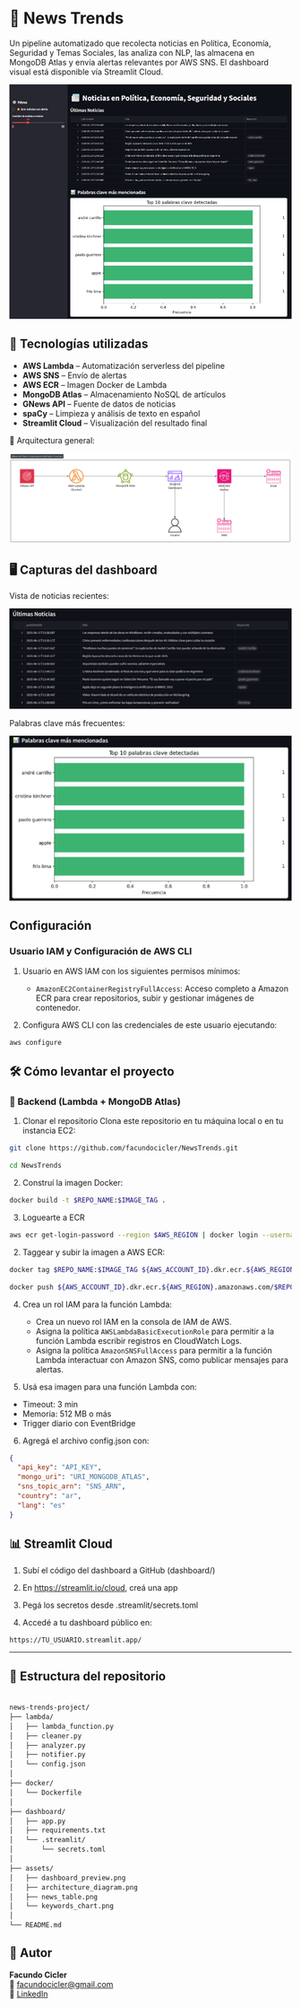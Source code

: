 # 📰 News Trends

Un pipeline automatizado que recolecta noticias en Política, Economía, Seguridad y Temas Sociales, las analiza con NLP, las almacena en MongoDB Atlas y envía alertas relevantes por AWS SNS. El dashboard visual está disponible vía Streamlit Cloud.

![dashboard-screenshot](assets/dashboard_preview.png)

## 🚀 Tecnologías utilizadas

- **AWS Lambda** – Automatización serverless del pipeline
- **AWS SNS** – Envío de alertas
- **AWS ECR** – Imagen Docker de Lambda
- **MongoDB Atlas** – Almacenamiento NoSQL de artículos
- **GNews API** – Fuente de datos de noticias
- **spaCy** – Limpieza y análisis de texto en español
- **Streamlit Cloud** – Visualización del resultado final

📌 Arquitectura general:

![architecture](assets/architecture_diagram.png)

## 🖥️ Capturas del dashboard

Vista de noticias recientes:

![news-table](assets/news_table.png)

Palabras clave más frecuentes:

![keywords-bar](assets/keywords_chart.png)

## Configuración

### Usuario IAM y Configuración de AWS CLI
1. Usuario en AWS IAM con los siguientes permisos mínimos:
   - `AmazonEC2ContainerRegistryFullAccess`: Acceso completo a Amazon ECR para crear repositorios, subir y gestionar imágenes de contenedor.

2. Configura AWS CLI con las credenciales de este usuario ejecutando:
```bash
aws configure
```

## 🛠️ Cómo levantar el proyecto

### 🐳 Backend (Lambda + MongoDB Atlas)

1. Clonar el repositorio
Clona este repositorio en tu máquina local o en tu instancia EC2:
```bash
git clone https://github.com/facundocicler/NewsTrends.git
```
```bash
cd NewsTrends
```

2. Construí la imagen Docker:
```bash
docker build -t $REPO_NAME:$IMAGE_TAG .
```
3. Loguearte a ECR
```bash
aws ecr get-login-password --region $AWS_REGION | docker login --username AWS --password-stdin ${AWS_ACCOUNT_ID}.dkr.ecr.${AWS_REGION}.amazonaws.com
```
2. Taggear y subir la imagen a AWS ECR:
```bash
docker tag $REPO_NAME:$IMAGE_TAG ${AWS_ACCOUNT_ID}.dkr.ecr.${AWS_REGION}.amazonaws.com/$REPO_NAME:$IMAGE_TAG
```
```bash
docker push ${AWS_ACCOUNT_ID}.dkr.ecr.${AWS_REGION}.amazonaws.com/$REPO_NAME:$IMAGE_TAG
```

4. Crea un rol IAM para la función Lambda:
   - Crea un nuevo rol IAM en la consola de IAM de AWS.
   - Asigna la política `AWSLambdaBasicExecutionRole` para permitir a la función Lambda escribir registros en CloudWatch Logs.
   - Asigna la política `AmazonSNSFullAccess` para permitir a la función Lambda interactuar con Amazon SNS, como publicar mensajes para alertas.

5. Usá esa imagen para una función Lambda con:
* Timeout: 3 min
* Memoria: 512 MB o más
* Trigger diario con EventBridge

6. Agregá el archivo config.json con:
```json
{
  "api_key": "API_KEY",
  "mongo_uri": "URI_MONGODB_ATLAS",
  "sns_topic_arn": "SNS_ARN",
  "country": "ar",
  "lang": "es"
}
```
## 📊 Streamlit Cloud

1. Subí el código del dashboard a GitHub (dashboard/)

2. En https://streamlit.io/cloud, creá una app
 
3. Pegá los secretos desde .streamlit/secrets.toml

4. Accedé a tu dashboard público en:
```bash
https://TU_USUARIO.streamlit.app/
```

---

## 📁 Estructura del repositorio
```md

news-trends-project/
├── lambda/
│   ├── lambda_function.py
│   ├── cleaner.py
│   ├── analyzer.py
│   ├── notifier.py
│   └── config.json
│
├── docker/
│   └── Dockerfile
│
├── dashboard/
│   ├── app.py
│   ├── requirements.txt
│   └── .streamlit/
│       └── secrets.toml
│
├── assets/
│   ├── dashboard_preview.png
│   ├── architecture_diagram.png
│   ├── news_table.png
│   └── keywords_chart.png
│
└── README.md
```

## 👤 Autor

**Facundo Cicler**  
📧 facundocicler@gmail.com  
💼 [LinkedIn](https://www.linkedin.com/in/facundocicler/)  
